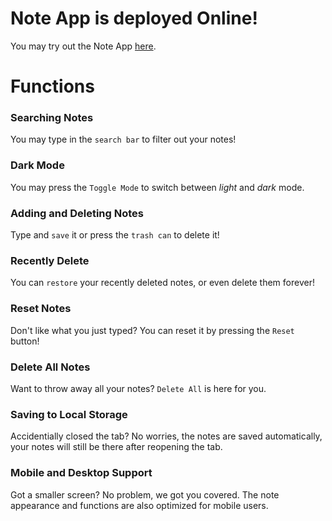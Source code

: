 # Note App is deployed Online!


You may try out the Note App [here](https://locolin1204.github.io/Note-App-React.js).

# Functions
### __Searching Notes__
You may type in the `search bar` to filter out your notes!

### __Dark Mode__
You may press the `Toggle Mode` to switch between _light_ and _dark_ mode.

### __Adding and Deleting Notes__
Type and `save` it or press the `trash can` to delete it!

### __Recently Delete__
You can `restore` your recently deleted notes, or even delete them forever!

### __Reset Notes__
Don't like what you just typed? You can reset it by pressing the `Reset` button!

### __Delete All Notes__
Want to throw away all your notes? `Delete All` is here for you.

### __Saving to Local Storage__
Accidentially closed the tab? No worries, the notes are saved automatically, your notes will still be there after reopening the tab.

### __Mobile and Desktop Support__
Got a smaller screen? No problem, we got you covered. The note appearance and functions are also optimized for mobile users.